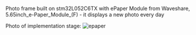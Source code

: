 Photo frame built on stm32L052C6TX with ePaper Module from Waveshare, 5.65inch_e-Paper_Module_(F) - it displays a new photo every day

Photo of implementation stage:
![epaper](https://github.com/kasikS/epaper-frame-sw/assets/8525951/ede1909f-e352-41af-8fee-b080cb53d310)
